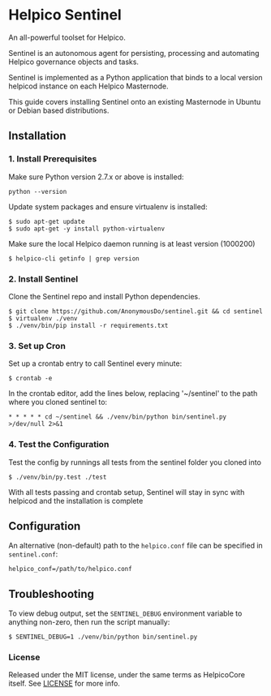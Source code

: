 # Helpico Sentinel

An all-powerful toolset for Helpico.

Sentinel is an autonomous agent for persisting, processing and automating Helpico governance objects and tasks.

Sentinel is implemented as a Python application that binds to a local version helpicod instance on each Helpico Masternode.

This guide covers installing Sentinel onto an existing Masternode in Ubuntu or Debian based distributions.

## Installation

### 1. Install Prerequisites

Make sure Python version 2.7.x or above is installed:

    python --version

Update system packages and ensure virtualenv is installed:

    $ sudo apt-get update
    $ sudo apt-get -y install python-virtualenv

Make sure the local Helpico daemon running is at least version  (1000200)

    $ helpico-cli getinfo | grep version

### 2. Install Sentinel

Clone the Sentinel repo and install Python dependencies.

    $ git clone https://github.com/AnonymousDo/sentinel.git && cd sentinel
    $ virtualenv ./venv
    $ ./venv/bin/pip install -r requirements.txt

### 3. Set up Cron

Set up a crontab entry to call Sentinel every minute:

    $ crontab -e

In the crontab editor, add the lines below, replacing '~/sentinel' to the path where you cloned sentinel to:

    * * * * * cd ~/sentinel && ./venv/bin/python bin/sentinel.py >/dev/null 2>&1

### 4. Test the Configuration

Test the config by runnings all tests from the sentinel folder you cloned into

    $ ./venv/bin/py.test ./test

With all tests passing and crontab setup, Sentinel will stay in sync with helpicod and the installation is complete

## Configuration

An alternative (non-default) path to the `helpico.conf` file can be specified in `sentinel.conf`:

    helpico_conf=/path/to/helpico.conf

## Troubleshooting

To view debug output, set the `SENTINEL_DEBUG` environment variable to anything non-zero, then run the script manually:

    $ SENTINEL_DEBUG=1 ./venv/bin/python bin/sentinel.py

### License

Released under the MIT license, under the same terms as HelpicoCore itself. See [LICENSE](LICENSE) for more info.
